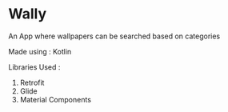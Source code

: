 # Wally
An App where wallpapers can be searched based on categories

Made using : Kotlin

Libraries Used : 
1. Retrofit
2. Glide
3. Material Components
